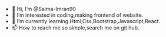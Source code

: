 - 👋 Hi, I’m @Saima-Imran90
- 👀 I’m interested in coding,making frontend of website.
- 🌱 I’m currently learning Html,Css,Bootstrap,Javascript,React.
- 📫 How to reach me so simple,search me on git hub.
